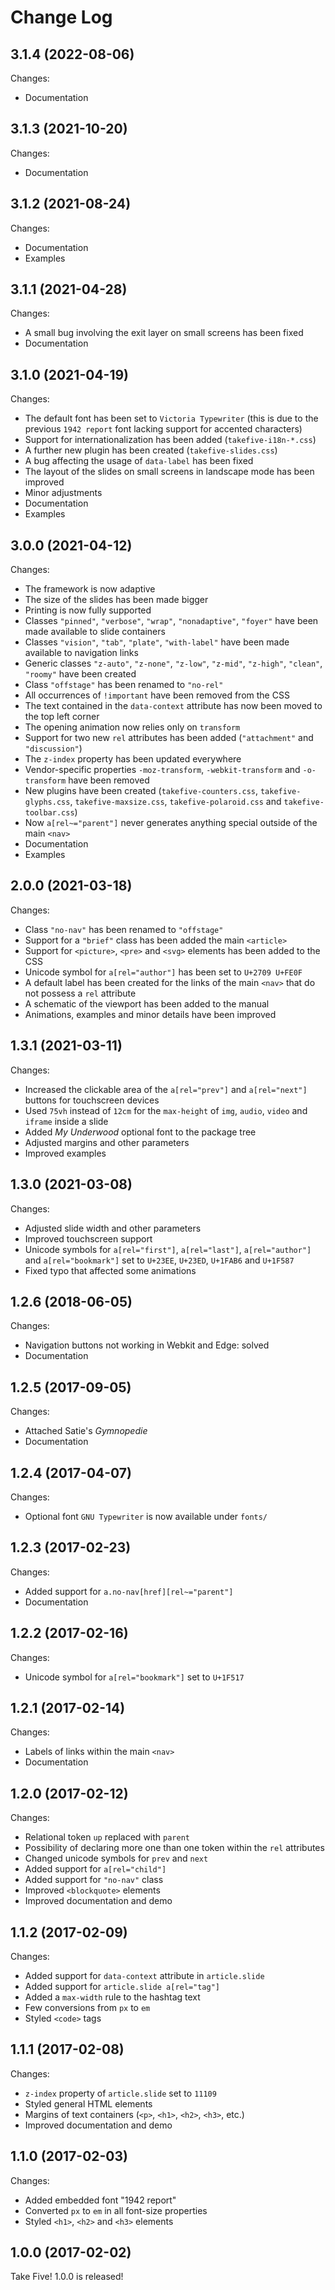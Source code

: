 # Change Log


## 3.1.4 (2022-08-06)

Changes:

* Documentation


## 3.1.3 (2021-10-20)

Changes:

* Documentation


## 3.1.2 (2021-08-24)

Changes:

* Documentation
* Examples


## 3.1.1 (2021-04-28)

Changes:

* A small bug involving the exit layer on small screens has been fixed
* Documentation


## 3.1.0 (2021-04-19)

Changes:

* The default font has been set to `Victoria Typewriter` (this is due to the
  previous `1942 report` font lacking support for accented characters)
* Support for internationalization has been added (`takefive-i18n-*.css`)
* A further new plugin has been created (`takefive-slides.css`)
* A bug affecting the usage of `data-label` has been fixed
* The layout of the slides on small screens in landscape mode has been improved
* Minor adjustments
* Documentation
* Examples


## 3.0.0 (2021-04-12)

Changes:

* The framework is now adaptive
* The size of the slides has been made bigger
* Printing is now fully supported
* Classes `"pinned"`, `"verbose"`, `"wrap"`, `"nonadaptive"`, `"foyer"` have
  been made available to slide containers
* Classes `"vision"`, `"tab"`, `"plate"`, `"with-label"` have been made
  available to navigation links
* Generic classes `"z-auto"`, `"z-none"`, `"z-low"`, `"z-mid"`, `"z-high"`,
  `"clean"`, `"roomy"` have been created
* Class `"offstage"` has been renamed to `"no-rel"`
* All occurrences of `!important` have been removed from the CSS
* The text contained in the `data-context` attribute has now been moved to the
  top left corner
* The opening animation now relies only on `transform`
* Support for two new `rel` attributes has been added (`"attachment"` and
  `"discussion"`)
* The `z-index` property has been updated everywhere
* Vendor-specific properties `-moz-transform`, `-webkit-transform` and
  `-o-transform` have been removed
* New plugins have been created (`takefive-counters.css`,
  `takefive-glyphs.css`, `takefive-maxsize.css`, `takefive-polaroid.css` and
  `takefive-toolbar.css`)
* Now `a[rel~="parent"]` never generates anything special outside of the main
  `<nav>`
* Documentation
* Examples


## 2.0.0 (2021-03-18)

Changes:

* Class `"no-nav"` has been renamed to `"offstage"`
* Support for a `"brief"` class has been added the main `<article>`
* Support for `<picture>`, `<pre>` and `<svg>` elements has been added to the
  CSS
* Unicode symbol for `a[rel="author"]` has been set to `U+2709 U+FE0F`
* A default label has been created for the links of the main `<nav>` that
  do not possess a `rel` attribute
* A schematic of the viewport has been added to the manual
* Animations, examples and minor details have been improved


## 1.3.1 (2021-03-11)

Changes:

* Increased the clickable area of the `a[rel="prev"]` and `a[rel="next"]`
  buttons for touchscreen devices
* Used `75vh` instead of `12cm` for the `max-height` of `img`, `audio`, `video`
  and `iframe` inside a slide
* Added _My Underwood_ optional font to the package tree
* Adjusted margins and other parameters
* Improved examples


## 1.3.0 (2021-03-08)

Changes:

* Adjusted slide width and other parameters
* Improved touchscreen support
* Unicode symbols for `a[rel="first"]`, `a[rel="last"]`, `a[rel="author"]` and
  `a[rel="bookmark"]` set to `U+23EE`, `U+23ED`, `U+1FAB6` and `U+1F587`
* Fixed typo that affected some animations


## 1.2.6 (2018-06-05)

Changes:

* Navigation buttons not working in Webkit and Edge: solved
* Documentation


## 1.2.5 (2017-09-05)

Changes:

* Attached Satie's _Gymnopedie_
* Documentation



## 1.2.4 (2017-04-07)

Changes:

* Optional font `GNU Typewriter` is now available under `fonts/`


## 1.2.3 (2017-02-23)

Changes:

* Added support for `a.no-nav[href][rel~="parent"]`
* Documentation


## 1.2.2 (2017-02-16)

Changes:

* Unicode symbol for `a[rel="bookmark"]` set to `U+1F517`


## 1.2.1 (2017-02-14)

Changes:

* Labels of links within the main `<nav>`
* Documentation


## 1.2.0 (2017-02-12)

Changes:

* Relational token `up` replaced with `parent`
* Possibility of declaring more one than one token within the `rel` attributes
* Changed unicode symbols for `prev` and `next`
* Added support for `a[rel="child"]`
* Added support for `"no-nav"` class
* Improved `<blockquote>` elements
* Improved documentation and demo


## 1.1.2 (2017-02-09)

Changes:

* Added support for `data-context` attribute in `article.slide`
* Added support for `article.slide a[rel="tag"]`
* Added a `max-width` rule to the hashtag text
* Few conversions from `px` to `em`
* Styled `<code>` tags



## 1.1.1 (2017-02-08)

Changes:

* `z-index` property of `article.slide` set to `11109`
* Styled general HTML elements
* Margins of text containers (`<p>`, `<h1>`, `<h2>`, `<h3>`,
  etc.)
* Improved documentation and demo


## 1.1.0 (2017-02-03)

Changes:

* Added embedded font "1942 report"
* Converted `px` to `em` in all font-size properties
* Styled `<h1>`, `<h2>` and `<h3>` elements


## 1.0.0 (2017-02-02)

Take Five! 1.0.0 is released!

